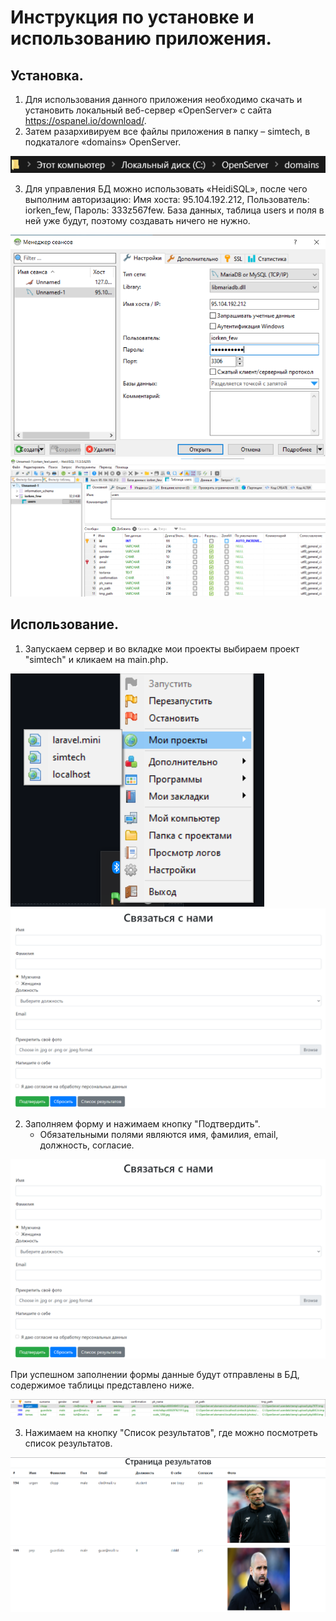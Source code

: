# Инструкция по установке и использованию приложения.
## Установка.
1) Для использования данного приложения необходимо скачать и установить локальный веб-сервер «OpenServer» с сайта https://ospanel.io/download/.
2) Затем разархивируем все файлы приложения в папку – simtech, в подкаталоге «domains» OpenServer.

![GitHub](/instructions/1.png)

3) Для управления БД можно использовать «HeidiSQL», после чего выполним авторизацию: Имя хоста: 95.104.192.212, Пользователь: iorken_few, Пароль: 333z567few.
База данных, таблица users и поля в ней уже будут, поэтому создавать ничего не нужно.

![GitHub](/instructions/2.png)
![GitHub](/instructions/db.png)

## Использование.
1) Запускаем сервер и во вкладке мои проекты выбираем проект "simtech" и кликаем на main.php.

![GitHub](/instructions/3.png)
![GitHub](/instructions/5.png)
   
2) Заполняем форму и нажимаем кнопку "Подтвердить".
   * Обязательными полями являются имя, фамилия, email, должность, согласие.
   
![GitHub](/instructions/5.png)
   
   При успешном заполнении формы данные будут отправлены в БД, содержимое таблицы представлено ниже.
   
![GitHub](/instructions/6.png)
    
3) Нажимаем на кнопку "Список результатов", где можно посмотреть список результатов.

![GitHub](/instructions/7.png)
